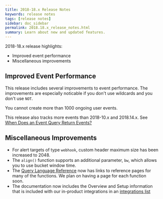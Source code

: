 ```yaml
---
title: 2018-18.x Release Notes
keywords: release notes
tags: [release notes]
sidebar: doc_sidebar
permalink: 2018.18.x_release_notes.html
summary: Learn about new and updated features.
---
```


2018-18.x release highlights:
* Improved event performance
* Miscellaneous improvements

## Improved Event Performance
This release includes several improvements to event performance. The improvements are especially noticable if you don't use wildcards and you don't use `NOT`.

You cannot create more than 1000 ongoing user events.

This release also tracks more events than 2018-10.x and 2018.14.x. See [When Does an Event Query Return Events?](http://docs.wavefront.com/events_queries.html#when-does-an-event-query-return-events)


## Miscellaneous Improvements
* For alert targets of type `webhook`, custom header maximum size  has been increased to 2048.
* The `align()` function supports an additional parameter, `bw`, which allows you to use bucket window time.
* The [Query Language Reference](http://docs.wavefront.com/query_language_reference.html) now has links to reference pages for many of the functions. We plan on having a page for each function soon.
* The documentation now includes the Overview and Setup information that is included with our in-product integrations in an [integrations list](http://docs-dev.wavefront.com/label_integrations%20list.html)
